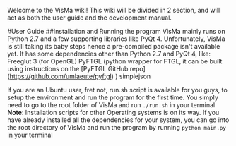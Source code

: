 Welcome to the VisMa wiki! This wiki will be divided in 2 section, and will act as both the user guide and the development manual.

#User Guide
##Installation and Running the program
VisMa mainly runs on Python 2.7 and a few supporting libraries like PyQt 4. 
Unfortunately, VisMa is still taking its baby steps hence a pre-compiled package isn't available yet. 
It has some dependencies other than Python 2.7 and PyQt 4, like:
Freeglut 3 (for OpenGL)
PyFTGL (python wrapper for FTGL, it can be built using instructions on the [PyFTGL GitHub repo] (https://github.com/umlaeute/pyftgl) )
simplejson

If you are an Ubuntu user, fret not, run.sh script is available for you guys, to setup the environment and run the program for the first time. You simply need to go to the root folder of VisMa and run
`./run.sh`
in your terminal
**Note**: Installation scripts for other Operating systems is on its way.
If you have already installed all the dependencies for your system, you can go into the root directory of VisMa and run the program by running 
`python main.py`
in your terminal

